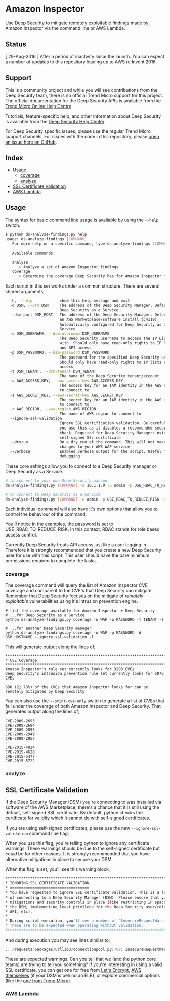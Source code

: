 # Amazon Inspector

Use Deep Security to mitigate remotely exploitable findings made by Amazon Inspector via the command line or AWS Lambda.

## Status

[ 29-Aug-2016 ] After a period of inactivity since the launch. You can expect a number of updates to this repository leading up to AWS re:Invent 2016.

## Support

This is a community project and while you will see contributions from the Deep Security team, there is no official Trend Micro support for this project. The official documentation for the Deep Security APIs is available from the [Trend Micro Online Help Centre](http://docs.trendmicro.com/en-us/enterprise/deep-security.aspx). 

Tutorials, feature-specific help, and other information about Deep Security is available from the [Deep Security Help Center](https://help.deepsecurity.trendmicro.com/Welcome.html). 

For Deep Security specific issues, please use the regular Trend Micro support channels. For issues with the code in this repository, please [open an issue here on GitHub](https://github.com/deep-security/amazon-inspector/issues).

## Index

- [Usage](#usage)
   - [coverage](#usage-coverage)
   - [analyze](#usage-analyze)
- [SSL Certificate Validation](#ssl-certificate-validation)
- [AWS Lambda](#lambda)

<a name="usage" />

## Usage

The syntax for basic command line usage is available by using the ```--help``` switch.

```bash
$ python ds-analyze-findings.py help
usage: ds-analyze-findings [COMMAND]
   For more help on a specific command, type ds-analyze-findings [COMMAND] --help

   Available commands:

   analyze
      > Analyze a set of Amazon Inspector findings
   coverage
      > Determine the coverage Deep Security has for Amazon Inspector findings

```

Each script in this set works under a common structure. There are several shared arguments;

```bash
  -h, --help            show this help message and exit
  -d DSM, --dsm DSM     The address of the Deep Security Manager. Defaults to
                        Deep Security as a Service
  --dsm-port DSM_PORT   The address of the Deep Security Manager. Defaults to
                        an AWS Marketplace/software install (:4119).
                        Automatically configured for Deep Security as a
                        Service
  -u DSM_USERNAME, --dsm-username DSM_USERNAME
                        The Deep Security username to access the IP Lists
                        with. Should only have read-only rights to IP lists
                        and API access
  -p DSM_PASSWORD, --dsm-password DSM_PASSWORD
                        The password for the specified Deep Security username.
                        Should only have read-only rights to IP lists and API
                        access
  -t DSM_TENANT, --dsm-tenant DSM_TENANT
                        The name of the Deep Security tenant/account
  -a AWS_ACCESS_KEY, --aws-access-key AWS_ACCESS_KEY
                        The access key for an IAM identity in the AWS account
                        to connect to
  -s AWS_SECRET_KEY, --aws-secret-key AWS_SECRET_KEY
                        The secret key for an IAM identity in the AWS account
                        to connect to
  -r AWS_REGION, --aws-region AWS_REGION
                        The name of AWS region to connect to                        
  --ignore-ssl-validation
                        Ignore SSL certification validation. Be careful when
                        you use this as it disables a recommended security
                        check. Required for Deep Security Managers using a
                        self-signed SSL certificate
  --dryrun              Do a dry run of the command. This will not make any
                        changes to your AWS WAF service
  --verbose             Enabled verbose output for the script. Useful for
                        debugging
```

These core settings allow you to connect to a Deep Security manager or Deep Security as a Service. 

```bash
# to connect to your own Deep Security manager
ds-analyze-findings.py [COMMAND] -d 10.1.1.0 -u admin -p USE_RBAC_TO_REDUCE_RISK --ignore-ssl-validation

# to connect to Deep Security as a Service
ds-analyze-findings.py [COMMAND] -u admin -p USE_RBAC_TO_REDUCE_RISK -t MY_ACCOUNT
```

Each individual command will also have it's own options that allow you to control the behaviour of the command.

You'll notice in the examples, the password is set to USE_RBAC_TO_REDUCE_RISK. In this context, RBAC stands for role based access control.

Currently Deep Security treats API access just like a user logging in. Therefore it is strongly recommended that you create a new Deep Security user for use with this script. This user should have the bare minimum permissions required to complete the tasks.

<a name="usage-coverage" />

### coverage

The coverage command will query the list of Amazon Inspector CVE coverage and compare it to the CVE's that Deep Security can mitigate. Remember that Deep Security focuses on the mitigate of *remotely exploitable* vulnerabilities using it's intrusion prevention engine.

```
# list the coverage available for Amazon Inspector + Deep Security
# ...for Deep Security as a Service
python ds-analyze-findings.py coverage -u WAF -p PASSWORD -t TENANT -l

# ...for another Deep Security manager
python ds-analyze-findings.py coverage -u WAF -p PASSWORD -d DSM_HOSTNAME --ignore-ssl-validation -l
```

This will generate output along the lines of;

```
***********************************************************************
* CVE Coverage
***********************************************************************
Amazon Inspector's rule set currently looks for 3203 CVEs
Deep Security's intrusion prevention rule set currently looks for 5076 CVEs

696 (21.73%) of the CVEs that Amazon Inspector looks for can be remotely mitigated by Deep Security

```

You can also use the ```--print-cve-only``` switch to generate a list of CVEs that fall under the coverage of both Amazon Inspector and Deep Security. That generates output along the lines of;

```
CVE-2009-2693
CVE-2009-2694
CVE-2009-2855
CVE-2009-2949
CVE-2009-2957
...
CVE-2015-4024
CVE-2015-4620
CVE-2015-5477
CVE-2015-5722
```

<a name="usage-analyze" />

### analyze


<a name="ssl-certificate-validation" />

## SSL Certificate Validation

If the Deep Security Manager (DSM) you're connecting to was installed via software of the AWS Marketplace, there's a chance that it is still using the default, self-signed SSL certificate. By default, python checks the certificate for validity which it cannot do with self-signed certificates.

If you are using self-signed certificates, please use the new ```--ignore-ssl-validation``` command line flag.

When you use this flag, you're telling python to ignore any certificate warnings. These warnings should be due to the self-signed certificate but *could* be for other reasons. It is strongly recommended that you have alternative mitigations in place to secure your DSM. 

When the flag is set, you'll see this warning block;

```bash
***********************************************************************
* IGNORING SSL CERTIFICATE VALIDATION
* ===================================
* You have requested to ignore SSL certificate validation. This is a less secure method 
* of connecting to a Deep Security Manager (DSM). Please ensure that you have other 
* mitigations and security controls in place (like restricting IP space that can access 
* the DSM, implementing least privilege for the Deep Security user/role accessing the 
* API, etc).
*
* During script execution, you'll see a number of "InsecureRequestWarning" messages. 
* These are to be expected when operating without validation. 
***********************************************************************
```

And during execution you may see lines similar to;

```python
.../requests/packages/urllib3/connectionpool.py:789: InsecureRequestWarning: Unverified HTTPS request is being made. Adding certificate verification is strongly advised. See: https://urllib3.readthedocs.org/en/latest/security.html
```

These are expected warnings. Can you tell that we (and the python core teams) are trying to tell you something? If you're interesting in using a valid SSL certificate, you can get one for free from [Let's Encrypt](https://letsencrypt.org), [AWS themselves](https://aws.amazon.com/certificate-manager/) (if your DSM is behind an ELB), or explore commercial options (like the [one from Trend Micro](http://www.trendmicro.com/us/enterprise/cloud-solutions/deep-security/ssl-certificates/)).

<a name="lambda" />

### AWS Lambda